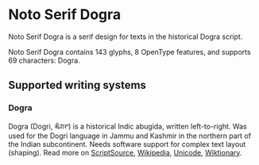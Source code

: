
# Noto Serif Dogra

Noto Serif Dogra is a serif design for texts in the historical Dogra script. 

Noto Serif Dogra contains 143 glyphs, 8 OpenType features, and supports 69 characters: Dogra.


## Supported writing systems


### Dogra

Dogra (Dogri, 𑠖𑠵𑠌𑠤𑠬) is a historical Indic abugida, written left-to-right. Was used for the Dogri language in Jammu and Kashmir in the northern part of the Indian subcontinent. Needs software support for complex text layout (shaping). Read more on [ScriptSource](https://scriptsource.org/scr/Dogr), [Wikipedia](https://en.wikipedia.org/wiki/ISO_15924:Dogr), [Unicode](https://www.unicode.org/versions/Unicode13.0.0/ch15.pdf#G100066), [Wiktionary](https://en.wiktionary.org/wiki/Category:Dogra_script).

